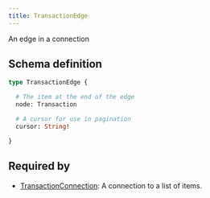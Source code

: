 ```yaml
---
title: TransactionEdge
---
```


An edge in a connection

## Schema definition
```graphql
type TransactionEdge {

  # The item at the end of the edge
  node: Transaction 

  # A cursor for use in pagination
  cursor: String! 

}
```
## Required by
* [TransactionConnection](graphql/schema/transactionconnection.md): A connection to a list of items.
